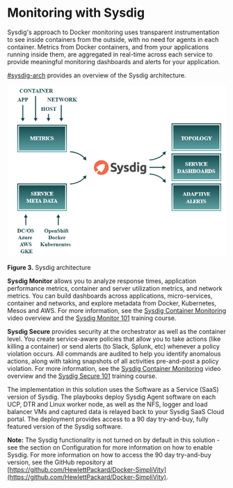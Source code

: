 # Monitoring with Sysdig

Sysdig's approach to Docker monitoring uses transparent instrumentation to see inside containers from the outside, with no need for agents in each container. Metrics from Docker containers, and from your applications running inside them, are aggregated in real-time across each service to provide meaningful monitoring dashboards and alerts for your application.

[\#sysdig-arch](#sysdig-arch) provides an overview of the Sysdig architecture.

 ![ "Sysdig architecture"][media-sysdig-architecture-png] 

**Figure 3.** Sysdig architecture

**Sysdig Monitor** allows you to analyze response times, application performance metrics, container and server utilization metrics, and network metrics. You can build dashboards across applications, micro-services, container and networks, and explore metadata from Docker, Kubernetes, Mesos and AWS. For more information, see the [Sysdig Container Monitoring](https://www.youtube.com/watch?v=NR9XLZw0ndo) video overview and the [Sysdig Monitor 101](https://sysdig.teachable.com/p/sysdig-101) training course.

**Sysdig Secure** provides security at the orchestrator as well as the container level. You create service-aware policies that allow you to take actions \(like killing a container\) or send alerts \(to Slack, Splunk, etc\) whenever a policy violation occurs. All commands are audited to help you identify anomalous actions, along with taking snapshots of all activities pre-and-post a policy violation. For more information, see the [Sysdig Container Monitoring](https://www.youtube.com/watch?v=e_kdjHjK7mY) video overview and the [Sysdig Secure 101](https://sysdig.teachable.com/p/sysdig-secure-101) training course.

The implementation in this solution uses the Software as a Service \(SaaS\) version of Sysdig. The playbooks deploy Sysdig Agent software on each UCP, DTR and Linux worker node, as well as the NFS, logger and load balancer VMs and captured data is relayed back to your Sysdig SaaS Cloud portal. The deployment provides access to a 90 day try-and-buy, fully featured version of the Sysdig software.

**Note:** The Sysdig functionality is not turned on by default in this solution - see the section on Configuration for more information on how to enable Sysdig. For more information on how to access the 90 day try-and-buy version, see the GitHub repository at [https://github.com/HewlettPackard/Docker-SimpliVity](https://github.com/HewlettPackard/Docker-SimpliVity).


[media-sysdig-architecture-png]:<../media/sysdig-architecture.png> "Figure 3. Sysdig architecture"

